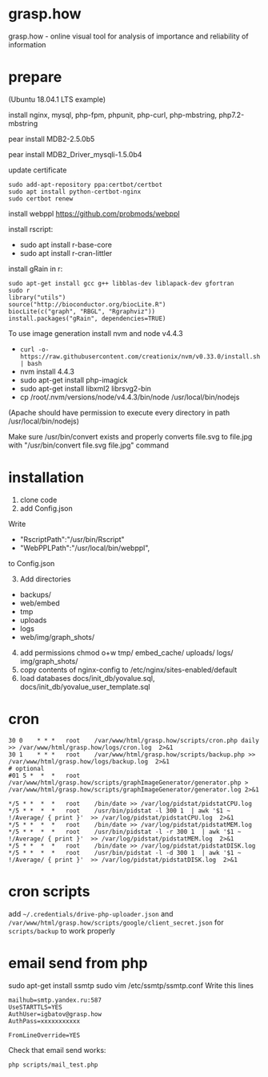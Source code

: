 # grasp.how
grasp.how - online visual tool for analysis of importance and reliability of information

# prepare
(Ubuntu 18.04.1 LTS example)

install nginx, mysql, php-fpm, phpunit, php-curl, php-mbstring, php7.2-mbstring

pear install MDB2-2.5.0b5

pear install MDB2_Driver_mysqli-1.5.0b4

update certificate
```
sudo add-apt-repository ppa:certbot/certbot
sudo apt install python-certbot-nginx
sudo certbot renew
```

install webppl https://github.com/probmods/webppl

install rscript:
- sudo apt install r-base-core
- sudo apt install r-cran-littler

install gRain in r:
```
sudo apt-get install gcc g++ libblas-dev liblapack-dev gfortran
sudo r
library("utils")
source("http://bioconductor.org/biocLite.R")
biocLite(c("graph", "RBGL", "Rgraphviz"))
install.packages("gRain", dependencies=TRUE)
```

To use image generation install nvm and node v4.4.3
- `curl -o- https://raw.githubusercontent.com/creationix/nvm/v0.33.0/install.sh | bash`
- nvm install 4.4.3
- sudo apt-get install php-imagick
- sudo apt-get install libxml2  librsvg2-bin
- cp /root/.nvm/versions/node/v4.4.3/bin/node /usr/local/bin/nodejs

(Apache should have permission to execute every directory in path /usr/local/bin/nodejs)

Make sure /usr/bin/convert exists and properly converts file.svg to file.jpg with
"/usr/bin/convert file.svg file.jpg" command

# installation
1. clone code
2. add Config.json

Write   

- "RscriptPath":"/usr/bin/Rscript"
- "WebPPLPath":"/usr/local/bin/webppl",

to Config.json

3. Add directories 
- backups/
- web/embed
- tmp
- uploads
- logs
- web/img/graph_shots/
4. add permissions
chmod o+w tmp/ embed_cache/ uploads/ logs/ img/graph_shots/
5. copy contents of nginx-config to /etc/nginx/sites-enabled/default
6. load databases docs/init_db/yovalue.sql, docs/init_db/yovalue_user_template.sql

# cron
```
30 0    * * *   root    /var/www/html/grasp.how/scripts/cron.php daily >> /var/www/html/grasp.how/logs/cron.log  2>&1
30 1    * * *   root    /var/www/html/grasp.how/scripts/backup.php >> /var/www/html/grasp.how/logs/backup.log  2>&1
# optional
#01 5 *  *  *   root    /var/www/html/grasp.how/scripts/graphImageGenerator/generator.php >  /var/www/html/grasp.how/scripts/graphImageGenerator/generator.log 2>&1

*/5 * *  *  *   root    /bin/date >> /var/log/pidstat/pidstatCPU.log
*/5 * *  *  *   root    /usr/bin/pidstat -l 300 1  | awk '$1 ~ !/Average/ { print }'  >> /var/log/pidstat/pidstatCPU.log  2>&1
*/5 * *  *  *   root    /bin/date >> /var/log/pidstat/pidstatMEM.log
*/5 * *  *  *   root    /usr/bin/pidstat -l -r 300 1  | awk '$1 ~ !/Average/ { print }'  >> /var/log/pidstat/pidstatMEM.log  2>&1
*/5 * *  *  *   root    /bin/date >> /var/log/pidstat/pidstatDISK.log
*/5 * *  *  *   root    /usr/bin/pidstat -l -d 300 1  | awk '$1 ~ !/Average/ { print }'  >> /var/log/pidstat/pidstatDISK.log  2>&1
```
# cron scripts
add `~/.credentials/drive-php-uploader.json` and `/var/www/html/grasp.how/scripts/google/client_secret.json` for `scripts/backup` to work properly

# email send from php
sudo apt-get install ssmtp
sudo vim /etc/ssmtp/ssmtp.conf
Write this lines
```
mailhub=smtp.yandex.ru:587
UseSTARTTLS=YES
AuthUser=igbatov@grasp.how
AuthPass=xxxxxxxxxxx

FromLineOverride=YES
```

Check that email send works:
```
php scripts/mail_test.php
```
